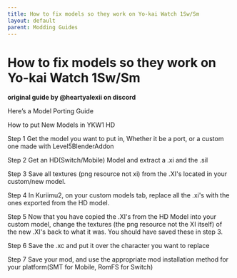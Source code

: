 ```yaml
---
title: How to fix models so they work on Yo-kai Watch 1Sw/Sm
layout: default
parent: Modding Guides
---
```


# How to fix models so they work on Yo-kai Watch 1Sw/Sm
**original guide by @heartyalexii on discord**

Here’s a Model Porting Guide

How to put New Models in YKW1 HD

Step 1
Get the model you want to put in, Whether it be a port, or a custom one made with Level5BlenderAddon

Step 2
Get an HD(Switch/Mobile) Model and extract a .xi and the .sil

Step 3
Save all textures (png resource not xi) from the .XI's located in your custom/new model.

Step 4
In Kuriimu2, on your custom models tab, replace all the .xi's with the ones exported from the HD model.

Step 5
Now that you have copied the .XI's from the HD Model into your custom model, change the textures (the png resource not the XI itself) of the new .XI's back to what it was. You should have saved these in step 3.

Step 6
Save the .xc and put it over the character you want to replace

Step 7
Save your mod, and use the appropriate mod installation method for your platform(SMT for Mobile, RomFS for Switch)

